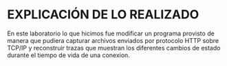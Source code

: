# EXPLICACIÓN DE LO REALIZADO #

En este laboratorio lo que hicimos fue modificar un programa provisto de manera que pudiera capturar archivos enviados por protocolo HTTP sobre TCP/IP y reconstruir trazas que muestran los diferentes cambios de estado durante el tiempo de vida de una conexion.